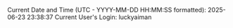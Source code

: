 Current Date and Time (UTC - YYYY-MM-DD HH:MM:SS formatted): 2025-06-23 23:38:37
Current User's Login: luckyaiman
